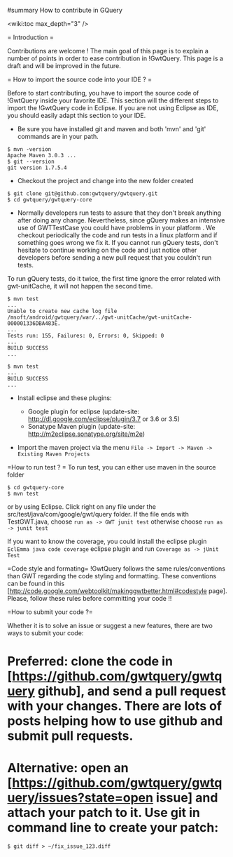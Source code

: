 #summary How to contribute in GQuery


<wiki:toc max_depth="3" />

= Introduction =

Contributions are welcome ! The main goal of this page is to explain a number of points in order to ease contribution in !GwtQuery.
This page is a draft and will be improved in the future.


= How to import the source code into your IDE ? =

Before to start contributing, you have to import the source code of !GwtQuery inside your favorite IDE. This section will the different steps to import the !GwtQuery code in Eclipse. If you are not using Eclipse as IDE, you should easily adapt this section to your IDE.

  * Be sure you have installed git and maven and both 'mvn' and 'git' commands are in your path.

```
$ mvn -version
Apache Maven 3.0.3 ...
$ git --version
git version 1.7.5.4
```


  * Checkout the project and change into the new folder created

```
$ git clone git@github.com:gwtquery/gwtquery.git
$ cd gwtquery/gwtquery-core
```


  * Normally developers run tests to assure that they don't break anything after doing any change. Nevertheless, since gQuery makes an intensive use of GWTTestCase you could have problems in your platform . We checkout periodically the code and run tests in a linux platform and if something goes wrong we fix it. If you cannot run gQuery tests, don't hesitate to continue working on the code and just notice other developers before sending a new pull request that you couldn't run tests.

To run gQuery tests, do it twice, the first time ignore the error related with gwt-unitCache, it will not happen the second time.

```
$ mvn test
...
Unable to create new cache log file /msoft/android/gwtquery/war/../gwt-unitCache/gwt-unitCache-000001336DBA483E.
...
Tests run: 155, Failures: 0, Errors: 0, Skipped: 0
...
BUILD SUCCESS
...

$ mvn test
...
BUILD SUCCESS
...
```


  * Install eclipse and these plugins:
    * Google plugin for eclipse (update-site: http://dl.google.com/eclipse/plugin/3.7 or 3.6 or 3.5)
    * Sonatype Maven plugin (update-site: http://m2eclipse.sonatype.org/site/m2e)

  * Import the maven project via the menu `File -> Import -> Maven -> Existing Maven Projects`

=How to run test ? =
To run test, you can either use maven in the source folder

```
$ cd gwtquery-core
$ mvn test
```

or by using Eclipse. Click right on any file under the src/test/java/com/google/gwt/query folder. If the file ends with TestGWT.java,  choose `run as -> GWT junit test` otherwise choose `run as -> junit test`

If you want to know the coverage, you could install the eclipse plugin `EclEmma java code coverage` eclipse plugin and run `Coverage as -> jUnit Test`

=Code style and formating=
!GwtQuery follows the same rules/conventions than GWT regarding the code styling and formatting. These conventions can be found in this [http://code.google.com/webtoolkit/makinggwtbetter.html#codestyle page]. Please, follow these rules before committing your code !!

=How to submit your code ?=

Whether it is to solve an issue or suggest a new features, there are two ways to submit your code:

 # Preferred: clone the code in [https://github.com/gwtquery/gwtquery github], and send a pull request with your changes. There are lots of posts helping how to use github and submit pull requests.
 # Alternative: open an [https://github.com/gwtquery/gwtquery/issues?state=open issue] and attach your patch to it. Use git in command line to create your patch:

```
$ git diff > ~/fix_issue_123.diff
```
